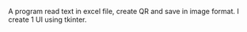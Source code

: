 A program read text in excel file, create QR and save in image format.
I create 1 UI using tkinter. 
